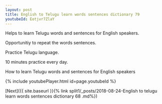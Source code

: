 ```yaml
---
layout: post
title: English to Telugu learn words sentences dictionary 79 
youtubeId: Eotjvr7ZlaY
---
```

 
 
Helps to learn Telugu words and sentences for English speakers.

Opportunitiy to repeat the words sentences. 

Practice Telugu language. 
 
10 minutes practice every day. 
 
How to learn Telugu words and sentences for English speakers 
 
{% include youtubePlayer.html id=page.youtubeId %}
 
 
[Next]({{ site.baseurl }}{% link  split1/_posts/2018-08-24-English to telugu learn words sentences dictionary 68 .md%})
 
